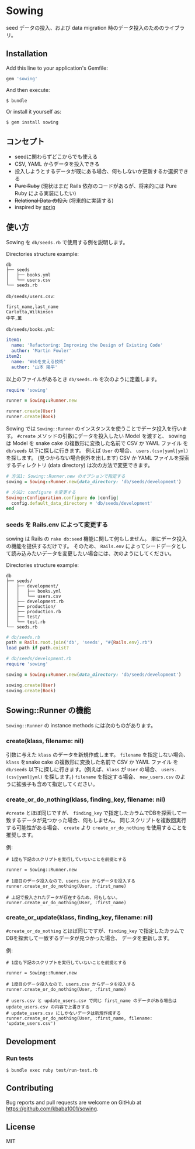 # Sowing

seed データの投入、および data migration 時のデータ投入のためのライブラリ。

## Installation

Add this line to your application's Gemfile:

```ruby
gem 'sowing'
```

And then execute:

    $ bundle

Or install it yourself as:

    $ gem install sowing

## コンセプト

- seedに関わらずどこからでも使える
- CSV, YAML からデータを投入できる
- 投入しようとするデータが既にある場合、何もしないか更新するか選択できる
- ~~Pure Ruby~~ (現状はまだ Rails 依存のコードがあるが、将来的には Pure Ruby による実装にしたい)
- ~~Relational Data の投入~~ (将来的に実装する)
- inspired by [sprig](https://github.com/vigetlabs/sprig)

## 使い方

Sowing を `db/seeds.rb` で使用する例を説明します。

Directories structure example:

```
db
├── seeds
│   ├── books.yml
│   └── users.csv
└── seeds.rb
```

`db/seeds/users.csv`:

```csv
first_name,last_name
Carlotta,Wilkinson
中平,薫
```

`db/seeds/books.yml`:

```yaml
item1:
  name: 'Refactoring: Improving the Design of Existing Code'
  author: 'Martin Fowler'
item2:
  name: 'Webを支える技術'
  author: '山本 陽平'
```

以上のファイルがあるとき `db/seeds.rb` を次のように定義します。

```ruby
require 'sowing'

runner = Sowing::Runner.new

runner.create(User)
runner.create(Book)
```

Sowing では `Sowing::Runner` のインスタンスを使うことでデータ投入を行います。
`#create` メソッドの引数にデータを投入したい Model を渡すと、 sowing は Model を snake cake の複数形に変換した名前で CSV か YAML ファイル を `db/seeds` 以下に探しに行きます。
例えば `User` の場合、 `users.(csv|yaml|yml)` を探します。 (見つからない場合例外を出します)
CSV か YAML ファイルを探索するディレクトリ (data directory) は次の方法で変更できます。

```ruby
# 方法1: Sowing::Runner.new のオプションで指定する
sowing = Sowing::Runner.new(data_directory: 'db/seeds/development')

# 方法2: configure を変更する
Sowing::Configuration.configure do |config|
  config.default_data_directory = 'db/seeds/development'
end
```

### seeds を Rails.env によって変更する

sowing は Rails の `rake db:seed` 機能に関して何もしません。
単にデータ投入の機能を提供するだけです。
そのため、 `Rails.env` によってシードデータとして読み込みたいデータを変更したい場合には、次のようにしてください。

Directories structure example:

```
db
├── seeds/
│   ├── development/
│   │   ├── books.yml
│   │   └── users.csv
│   ├── development.rb
│   ├── production/
│   ├── production.rb
│   ├── test/
│   └── test.rb
└── seeds.rb

```

```ruby
# db/seeds.rb
path = Rails.root.join('db', 'seeds', "#{Rails.env}.rb")
load path if path.exist?

# db/seeds/development.rb
require 'sowing'

sowing = Sowing::Runner.new(data_directory: 'db/seeds/development')

sowing.create(User)
sowing.create(Book)
```

## Sowing::Runner の機能

`Sowing::Runner` の instance methods には次のものがあります。

### create(klass, filename: nil)

引数に与えた `klass` のデータを新規作成します。
`filename` を指定しない場合、`klass` をsnake cake の複数形に変換した名前で CSV か YAML ファイル を `db/seeds` 以下に探しに行きます。(例えば、`klass` が `User` の場合、 `users.(csv|yaml|yml)` を探します。)
`filename` を指定する場合、 `new_users.csv` のように拡張子も含めて指定してください。

### create_or_do_nothing(klass, finding_key, filename: nil)

`#create` とほぼ同じですが、 `finding_key` で指定したカラムでDBを探索して一致するデータが見つかった場合、何もしません。
同じスクリプトを複数回実行する可能性がある場合、 `create` より `create_or_do_nothing` を使用することを推奨します。

例:

```
# 1度も下記のスクリプトを実行していないことを前提とする

runner = Sowing::Runner.new

# 1度目のデータ投入なので、users.csv からデータを投入する
runner.create_or_do_nothing(User, :first_name)

# 上記で投入されたデータが存在するため、何もしない。
runner.create_or_do_nothing(User, :first_name)
```

### create_or_update(klass, finding_key, filename: nil)

`#create_or_do_nothing` とほぼ同じですが、`finding_key` で指定したカラムでDBを探索して一致するデータが見つかった場合、
データを更新します。

例:

```
# 1度も下記のスクリプトを実行していないことを前提とする

runner = Sowing::Runner.new

# 1度目のデータ投入なので、users.csv からデータを投入する
runner.create_or_do_nothing(User, :first_name)

# users.csv と update_users.csv で同じ first_name のデータがある場合は update_users.csv の内容で上書きする
# update_users.csv にしかないデータは新規作成する
runner.create_or_do_nothing(User, :first_name, filename: 'update_users.csv')
```

## Development

### Run tests

    $ bundle exec ruby test/run-test.rb

## Contributing

Bug reports and pull requests are welcome on GitHub at https://github.com/kbaba1001/sowing.

## License

MIT

